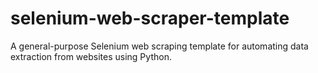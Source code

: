 # selenium-web-scraper-template
A general-purpose Selenium web scraping template for automating data extraction from websites using Python.
